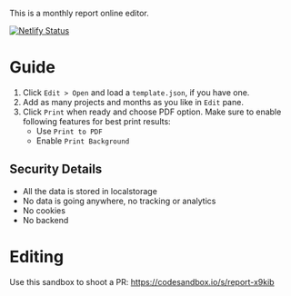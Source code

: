 This is a monthly report online editor.

[![Netlify Status](https://api.netlify.com/api/v1/badges/721f4b7e-8c42-4825-86f4-6378cba7d1df/deploy-status)](https://app.netlify.com/sites/quizzical-wright-1a4ce0/deploys)

# Guide

1. Click `Edit > Open` and load a `template.json`, if you have one.
2. Add as many projects and months as you like in `Edit` pane.
3. Click `Print` when ready and choose PDF option. Make sure to enable following features for best print results:
   - Use `Print to PDF`
   - Enable `Print Background`

## Security Details

- All the data is stored in localstorage
- No data is going anywhere, no tracking or analytics
- No cookies
- No backend

# Editing

Use this sandbox to shoot a PR: https://codesandbox.io/s/report-x9kib
